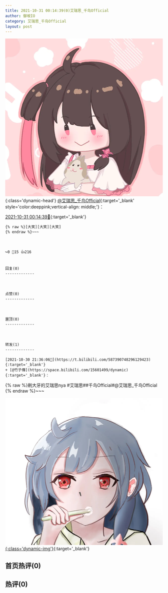 ```yaml
---
title: 2021-10-31 00:14:39(0)艾瑞思_千鸟Official
author: 御坂IO
category: 艾瑞思_千鸟Official
layout: post
---
```


![img](/images/7e08840c56f251de28bdf766b647bd5fe9a5d50a.jpg){:class='dynamic-head'}
[@艾瑞思_千鸟Official](https://space.bilibili.com/1090010845/dynamic){:target='_blank' style='color:deeppink;vertical-align: middle;'}：

[2021-10-31 00:14:39🔗](https://t.bilibili.com/587431606317231349){:target='_blank'}

~~~
{% raw %}[大笑][大笑][大笑]
{% endraw %}~~~



↪️0 💬15 👍216


回复(0)
-------------



点赞(0)
-------------



置顶(0)
-------------



转发(1)
-------------

[2021-10-30 21:36:06🔗](https://t.bilibili.com/587390748296129423){:target='_blank'}
+ [@竹子傳](https://space.bilibili.com/15601499/dynamic){:target='_blank'}：
~~~
{% raw %}刷大牙的艾瑞思nya
#艾瑞思##千鸟Official#@艾瑞思_千鸟Official 
{% endraw %}~~~


[![img](/images/c316b0eadc4c4de393687a1c1374af24dc599a0d.jpg){:class='dynamic-img'}](/images/c316b0eadc4c4de393687a1c1374af24dc599a0d.jpg){:target='_blank'}




首页热评(0)
-------------



热评(0)
-------------



